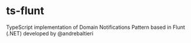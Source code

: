# ts-flunt
TypeScript implementation of Domain Notifications Pattern based in Flunt (.NET) developed by @andrebaltieri
